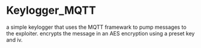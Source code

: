 # Keylogger_MQTT
a simple keylogger that uses the MQTT framewark to pump messages to the exploiter. encrypts the message in an AES encryption using a preset key and iv.
